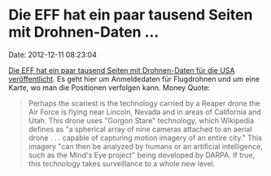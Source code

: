 Die EFF hat ein paar tausend Seiten mit Drohnen-Daten \...
==========================================================

Date: 2012-12-11 08:23:04

[Die EFF hat ein paar tausend Seiten mit Drohnen-Daten für die USA
veröffentlicht](https://www.eff.org/deeplinks/2012/12/newly-released-drone-records-reveal-extensive-military-flights-us).
Es geht hier um Anmeldedaten für Flugdrohnen und um eine Karte, wo man
die Positionen verfolgen kann. Money Quote:

> Perhaps the scariest is the technology carried by a Reaper drone the
> Air Force is flying near Lincoln, Nevada and in areas of California
> and Utah. This drone uses \"Gorgon Stare\" technology, which Wikipedia
> defines as "a spherical array of nine cameras attached to an aerial
> drone . . . capable of capturing motion imagery of an entire city."
> This imagery "can then be analyzed by humans or an artificial
> intelligence, such as the Mind\'s Eye project" being developed by
> DARPA. If true, this technology takes surveillance to a whole new
> level.

